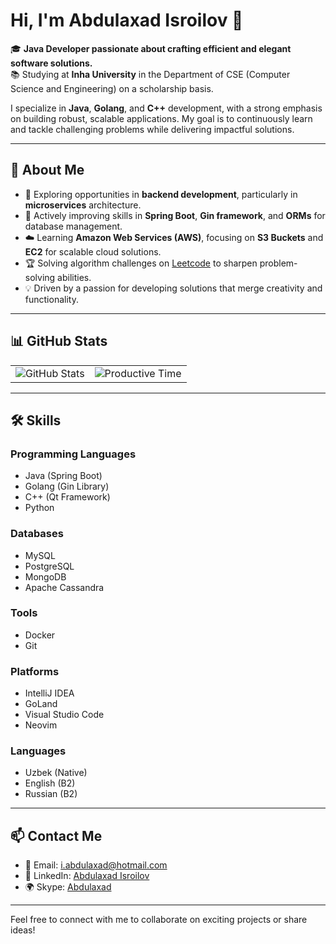 # Hi, I'm Abdulaxad Isroilov 👋  

🎓 **Java Developer passionate about crafting efficient and elegant software solutions.**  
📚 Studying at **Inha University** in the Department of CSE (Computer Science and Engineering) on a scholarship basis.  

I specialize in **Java**, **Golang**, and **C++** development, with a strong emphasis on building robust, scalable applications. My goal is to continuously learn and tackle challenging problems while delivering impactful solutions.

---

## 🌟 **About Me**
- 🔭 Exploring opportunities in **backend development**, particularly in **microservices** architecture.  
- 🌱 Actively improving skills in **Spring Boot**, **Gin framework**, and **ORMs** for database management.
- ☁️ Learning **Amazon Web Services (AWS)**, focusing on **S3 Buckets** and **EC2** for scalable cloud solutions.  
- 🏆 Solving algorithm challenges on [Leetcode](https://leetcode.com/Abdulaxad_Isroilov) to sharpen problem-solving abilities.  
- 💡 Driven by a passion for developing solutions that merge creativity and functionality.  

---

## 📊 **GitHub Stats**

<table>
  <tr>
    <td align="center">
      <img src="https://github-profile-summary-cards.vercel.app/api/cards/stats?username=Abdulaxad7&theme=radical" alt="GitHub Stats" />
    </td>
    <td align="center">
      <img src="https://github-profile-summary-cards.vercel.app/api/cards/productive-time?username=Abdulaxad7&theme=radical" alt="Productive Time" />
    </td>
  </tr>
</table>

---

## 🛠 **Skills**

### Programming Languages  
- Java (Spring Boot)  
- Golang (Gin Library)  
- C++ (Qt Framework)  
- Python  

### Databases  
- MySQL  
- PostgreSQL  
- MongoDB
- Apache Cassandra

### Tools  
- Docker  
- Git  

### Platforms  
- IntelliJ IDEA  
- GoLand  
- Visual Studio Code  
- Neovim  

### Languages  
- Uzbek (Native)  
- English (B2)  
- Russian (B2)  

---

## 📫 **Contact Me**
- 📧 Email: [i.abdulaxad@hotmail.com](mailto:i.abdulaxad@hotmail.com)  
- 🔗 LinkedIn: [Abdulaxad Isroilov](https://linkedin.com/in/abdulaxad-isroilov-4b1914292)  
- 🌍 Skype: [Abdulaxad](https://join.skype.com/invite/HH6R1SZJWAkG)  

---

Feel free to connect with me to collaborate on exciting projects or share ideas!  

